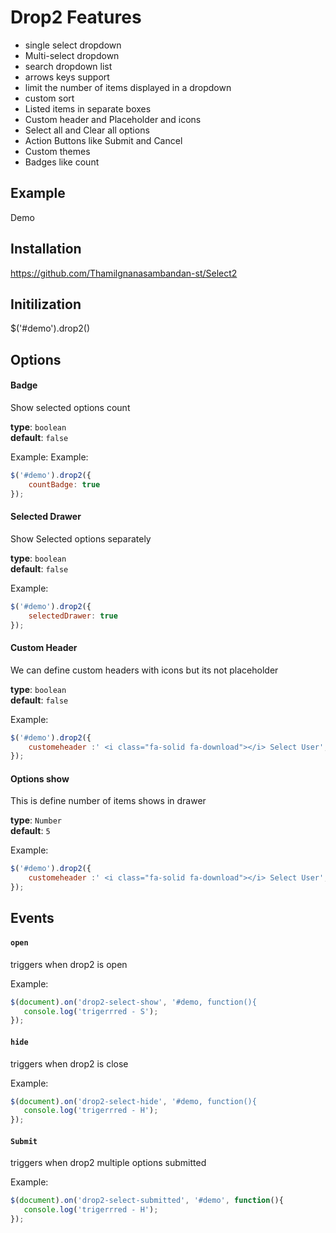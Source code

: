 # Drop2 Features

- single select dropdown
- Multi-select dropdown
- search dropdown list
- arrows keys support
- limit the number of items displayed in a dropdown
- custom sort
- Listed items in separate boxes
- Custom header and Placeholder and icons 
- Select all and Clear all options 
- Action Buttons like Submit and Cancel
- Custom themes
- Badges like count


## Example

Demo

## Installation

https://github.com/Thamilgnanasambandan-st/Select2

## Initilization 

$('#demo').drop2()

## Options

#### Badge

Show selected options count

**type**: `boolean`  
**default**: `false`  

Example:
Example:  
```js
$('#demo').drop2({
    countBadge: true
});
```

#### Selected Drawer

Show Selected options separately 

**type**: `boolean`  
**default**: `false`  

Example:  
```js
$('#demo').drop2({
    selectedDrawer: true
});
```

#### Custom Header 

We can define custom headers with icons but its not placeholder 

**type**: `boolean`  
**default**: `false`  

Example:  
```js
$('#demo').drop2({
    customeheader :' <i class="fa-solid fa-download"></i> Select User',
});
```

#### Options show

This is define number of items shows in drawer 

**type**: `Number`  
**default**: `5`  

Example:  
```js
$('#demo').drop2({
    customeheader :' <i class="fa-solid fa-download"></i> Select User',
});
```

## Events 

#### `open`

triggers when drop2 is open 

Example:  
```js
$(document).on('drop2-select-show', '#demo, function(){
   console.log('trigerrred - S');
});
```

#### `hide`

triggers when drop2 is close

Example:  
```js
$(document).on('drop2-select-hide', '#demo, function(){
   console.log('trigerrred - H');
});
```


#### `Submit` 

triggers when drop2 multiple options submitted 

Example:  
```js
$(document).on('drop2-select-submitted', '#demo', function(){
   console.log('trigerrred - H');
});
```


